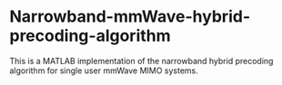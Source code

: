 # Narrowband-mmWave-hybrid-precoding-algorithm
This is a MATLAB implementation of the narrowband hybrid precoding algorithm for single user mmWave MIMO systems.
